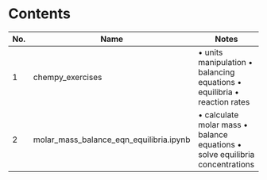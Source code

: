 # Contents

| No. | Name               | Notes                                                       |
|-----|--------------------|-------------------------------------------------------------|
| 1   | chempy_exercises    | • units manipulation  • balancing equations  • equilibria  • reaction rates |
| 2   | molar_mass_balance_eqn_equilibria.ipynb | • calculate molar mass • balance equations • solve equilibria concentrations | 
